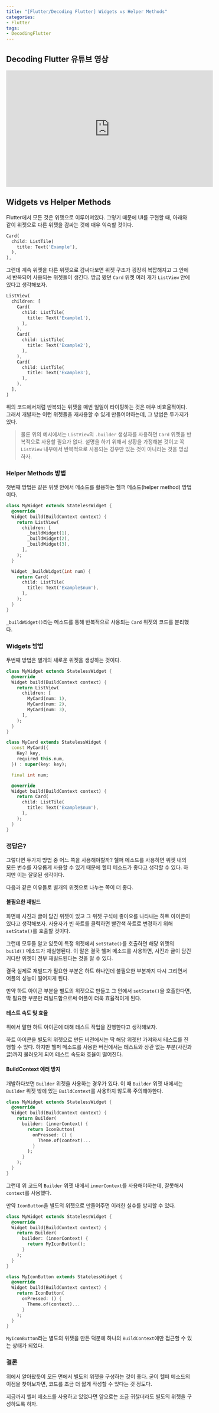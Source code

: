 ```yaml
---
title: "[Flutter/Decoding Flutter] Widgets vs Helper Methods"
categories:
- Flutter
tags:
- DecodingFlutter
---
```


## Decoding Flutter 유튜브 영상

<iframe width="560" height="315" src="https://www.youtube.com/embed/IOyq-eTRhvo?cc_load_policy=1" frameborder="0" allowfullscreen></iframe>

<br>


## Widgets vs Helper Methods

Flutter에서 모든 것은 위젯으로 이루어져있다. 그렇기 때문에 UI를 구현할 때, 아래와 같이 위젯으로 다른 위젯을 감싸는 것에 매우 익숙할 것이다.

``` dart
Card(
  child: ListTile(
    title: Text('Example'),
  ),
),
```

그런데 계속 위젯을 다른 위젯으로 감싸다보면 위젯 구조가 굉장히 복잡해지고 그 안에서 반복되어 사용되는 위젯들이 생긴다. 방금 봤던 `Card` 위젯 여러 개가 `ListView` 안에 있다고 생각해보자.

``` dart
ListView(
  children: [
    Card(
      child: ListTile(
        title: Text('Example1'),
      ),
    ),
    Card(
      child: ListTile(
        title: Text('Example2'),
      ),
    ),
    Card(
      child: ListTile(
        title: Text('Example3'),
      ),
    ),
  ],
)

```

위의 코드에서처럼 반복되는 위젯을 매번 일일이 타이핑하는 것은 매우 비효율적이다. 그래서 개발자는 이런 위젯들을 재사용할 수 있게 만들어야하는데, 그 방법은 두가지가 있다.

> 물론 위의 예시에서는 `ListView`의 `.builder` 생성자를 사용하면 `Card` 위젯을 반복적으로 사용할 필요가 없다. 설명을 하기 위해서 상황을 가정해본 것이고 꼭 `ListView` 내부에서 반복적으로 사용되는 경우만 있는 것이 아니라는 것을 명심하자.

### Helper Methods 방법

첫번째 방법은 같은 위젯 안에서 메소드를 활용하는 헬퍼 메소드(helper method) 방법이다.

``` dart
class MyWidget extends StatelessWidget {
  @override
  Widget build(BuildContext context) {
    return ListView(
      children: [
        _buildWidget(1),
        _buildWidget(2),
        _buildWidget(3),
      ],
    );
  }

  Widget _buildWidget(int num) {
    return Card(
      child: ListTile(
        title: Text('Example$num'),
      ),
    );
  }
}
```

`_buildWidget()`라는 메소드를 통해 반복적으로 사용되는 `Card` 위젯의 코드를 분리했다.

### Widgets 방법

두번째 방법은 별개의 새로운 위젯을 생성하는 것이다.

``` dart
class MyWidget extends StatelessWidget {
  @override
  Widget build(BuildContext context) {
    return ListView(
      children: [
        MyCard(num: 1),
        MyCard(num: 2),
        MyCard(num: 3),
      ],
    );
  }
}

class MyCard extends StatelessWidget {
  const MyCard({
    Key? key,
    required this.num,
  }) : super(key: key);

  final int num;

  @override
  Widget build(BuildContext context) {
    return Card(
      child: ListTile(
        title: Text('Example$num'),
      ),
    );
  }
}
```

### 정답은?

그렇다면 두가지 방법 중 어느 쪽을 사용해야할까? 헬퍼 메소드를 사용하면 위젯 내의 모든 변수를 자유롭게 사용할 수 있기 때문에 헬퍼 메소드가 좋다고 생각할 수 있다. 하지만 이는 잘못된 생각이다.

다음과 같은 이유들로 별개의 위젯으로 나누는 쪽이 더 좋다.

#### 불필요한 재빌드

화면에 사진과 글이 담긴 위젯이 있고 그 위젯 구석에 좋아요를 나타내는 하트 아이콘이 있다고 생각해보자. 사용자가 빈 하트를 클릭하면 빨간색 하트로 변경하기 위해 `setState()`를 호출할 것이다.

그런데 모두들 알고 있듯이 특정 위젯에서 `setState()`를 호출하면 해당 위젯의 `build()` 메소드가 재실행된다. 이 말은 결국 헬퍼 메소드를 사용하면, 사진과 글이 담긴 커다란 위젯이 전부 재빌드된다는 것을 알 수 있다.

결국 실제로 재빌드가 필요한 부분은 하트 하나인데 불필요한 부분까지 다시 그리면서 어플의 성능이 떨어지게 된다.

만약 하트 아이콘 부분을 별도의 위젯으로 만들고 그 안에서 `setState()`을 호출한다면, 딱 필요한 부분만 리빌드함으로써 어플이 더욱 효율적이게 된다.

#### 테스트 속도 및 효율

위에서 말한 하트 아이콘에 대해 테스트 작업을 진행한다고 생각해보자.

하트 아이콘을 별도의 위젯으로 만든 버전에서는 딱 해당 위젯만 가져와서 테스트를 진행할 수 있다. 하지만 헬퍼 메소드를 사용한 버전에서는 테스트와 상관 없는 부분(사진과 글)까지 불러오게 되어 테스트 속도와 효율이 떨어진다.

#### BuildContext 에러 방지

개발하다보면 `Builder` 위젯을 사용하는 경우가 있다. 이 때 `Builder` 위젯 내에서는 `Builder` 위젯  밖에 있는 `BuildContext`를 사용하지 않도록 주의해야한다.

``` dart
class MyWidget extends StatelessWidget {
  @override
  Widget build(BuildContext context) {
    return Builder(
      builder: (innerContext) {
        return IconButton(
          onPressed: () {
            Theme.of(context)...
          }
        );
      }
    );
  }
}
```

그런데 위 코드의 `Builder` 위젯 내에서 `innerContext`를 사용해야하는데, 잘못해서 `context`를 사용했다.

만약 `IconButton`을 별도의 위젯으로 만들어주면 이러한 실수를 방지할 수 있다.

``` dart
class MyWidget extends StatelessWidget {
  @override
  Widget build(BuildContext context) {
    return Builder(
      builder: (innerContext) {
        return MyIconButton();
      }
    );
  }
}

class MyIconButton extends StatelessWidget {
  @override
  Widget build(BuildContext context) {
    return IconButton(
      onPressed: () {
        Theme.of(context)...
      }
    );
  }
}
```

`MyIconButton`라는 별도의 위젯을 만든 덕분에 하나의 `BuildContext`에만 접근할 수 있는 상태가 되었다.

### 결론

위에서 알아봤듯이 모든 면에서 별도의 위젯을 구성하는 것이 좋다. 굳이 헬퍼 메소드의 이점을 찾아보자면, 코드를 조금 더 짧게 작성할 수 있다는 것 정도다.

지금까지 헬퍼 메소드를 사용하고 있었다면 앞으로는 조금 귀찮더라도 별도의 위젯을 구성하도록 하자.

